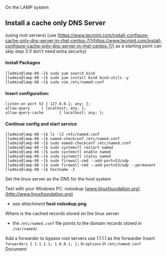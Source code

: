 On the LAMP system

## Install a cache only DNS Server 
(using root servers) (use [https://www.tecmint.com/install-configure-cache-only-dns-server-in-rhel-centos-7/](https://www.tecmint.com/install-configure-cache-only-dns-server-in-rhel-centos-7/) as a starting point can skip step 3 if don’t need extra security)

#### Install Packages
```console
[ladmin@lamp-08 ~]$ sudo yum search bind
[ladmin@lamp-08 ~]$ sudo yum install bind bind-utils -y
[ladmin@lamp-08 ~]$ sudo vim /etc/named.conf
```
#### Insert configuration:
```
listen-on port 53 { 127.0.0.1; any; };
allow-query     { localhost; any; };
allow-query-cache       { localhost; any; };
```
#### Continue config and start service
```console
[ladmin@lamp-08 ~]$ ls -lZ /etc/named.conf
[ladmin@lamp-08 ~]$ named-checkconf /etc/named.conf
[ladmin@lamp-08 ~]$ sudo named-checkconf /etc/named.conf
[ladmin@lamp-08 ~]$ sudo systemctl restart named
[ladmin@lamp-08 ~]$ sudo systemctl enable named
[ladmin@lamp-08 ~]$ sudo systemctl status named
[ladmin@lamp-08 ~]$ sudo firewall-cmd --add-port=53/udp
[ladmin@lamp-08 ~]$ sudo firewall-cmd --add-port=53/udp --permanent
[ladmin@lamp-08 ~]$ hostname -I

```

Set the linux server as the DNS for the host system

Test with your Windows PC: nslookup [www.linuxfoundation.org](http://www.linuxfoundation.org)
* *see attachment* **host nslookup.png**

Where is the cached records stored on the linux server
* the `/etc/named.conf` file points to the domain records stored in `/var/named/`

Add a forwarder to bypass root servers use 1.1.1.1 as the forwarder
Insert `forwarders { 1.1.1.1; 1.0.0.1; };` in `options` in `/etc/named.conf`
Document
<!--stackedit_data:
eyJoaXN0b3J5IjpbNjEwNjkyMTgxLDEyNjQ4NDE1MTMsMTg3MT
YxOTY4MSw3MzA5OTgxMTZdfQ==
-->